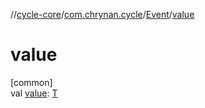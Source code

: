 //[cycle-core](../../../index.md)/[com.chrynan.cycle](../index.md)/[Event](index.md)/[value](value.md)

# value

[common]\
val [value](value.md): [T](index.md)
